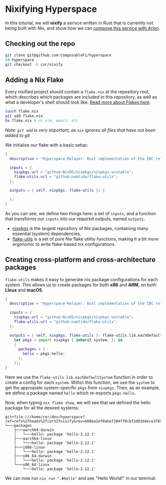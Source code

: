 # Nixifying Hyperspace

In this toturial, we will **nixify** a serivce written in Rust
that is currently not being built with Nix, and show how we can
[compose this service with Arion](../composing-services-with-arion.md).

## Checking out the repo

```bash
git clone git@github.com:ComposableFi/hyperspace
cd hyperspace
git checkout -b cor/nixify
```

## Adding a Nix Flake

Every nixified project should contain a `flake.nix` at the repository root, 
which describes which packages are included in this repository, as well as what a 
developer's shell should look like. 
[Read more about Flakes here](https://nixos.wiki/wiki/Flakes).

```bash
touch flake.nix
git add flake.nix
hx flake.nix # or vim, emacs, etc
```

_Note: `git add` is very important, as `nix` ignores all files that have not been
added to git_

We initialise our flake with a basic setup:

```nix
{
  description = "Hyperspace Relayer: Rust implementation of the IBC relayer algorithm.";

  inputs = {
    nixpkgs.url = "github:NixOS/nixpkgs/nixpkgs-unstable";
    flake-utils.url = "github:numtide/flake-utils"; 
  };

  outputs = { self, nixpkgs, flake-utils }: {

  };
}
```

As you can see, we define two things here: a set of `inputs`, and a function that transforms
our `inputs` into our required outputs, named `outputs`.

- [nixpkgs](https://nixos.wiki/wiki/Nixpkgs) is the largest repository of Nix packages,
containing many essential (system) dependencies.
- [flake-utils](https://github.com/numtide/flake-utils) is a set of pure Nix flake utility functions,
making it a bit more ergonomic to write flake-based nix configurations.

## Creating cross-platform and cross-architecture packages

`flake-utils` makes it easy to generate nix package configurations for each system. 
This allows us to create packages for both **x86** and **ARM**, on both **Linux** and **macOS**.

```nix
{
  description = "Hyperspace Relayer: Rust implementation of the IBC relayer algorithm.";

  inputs = {
    nixpkgs.url = "github:NixOS/nixpkgs/nixpkgs-unstable";
    flake-utils.url = "github:numtide/flake-utils";
  };

  outputs = { self, nixpkgs, flake-utils }: flake-utils.lib.eachDefaultSystem (system:
    let pkgs = import nixpkgs { inherit system; }; in
    {
      packages = {
        hello = pkgs.hello;
      };
    });
}
```

Here we use the `flake-utils.lib.eachDefaultSystem` function in order to create a config for each `system`.
Within this function, we use the `system` to get the appropiate system-specific `pkgs` from `nixpkgs`.
Then, as an example, we define a package named `hello` which re-exports `pkgs.hello`.

Now, when typing `nix flake show`, we will see that we defined the hello package for all the desired systems:

```
git+file:///home/cor/dev/hyperspace?ref=refs%2fheads%2fcor%2fnixify&rev=b08ba2ef0abef204ff0cbf2d03d4ece3769aa4d3
└───packages
    ├───aarch64-darwin
    │   └───hello: package 'hello-2.12.1'
    ├───aarch64-linux
    │   └───hello: package 'hello-2.12.1'
    ├───i686-linux
    │   └───hello: package 'hello-2.12.1'
    ├───x86_64-darwin
    │   └───hello: package 'hello-2.12.1'
    └───x86_64-linux
        └───hello: package 'hello-2.12.1'
```

We can now run `nix run ".#hello"` and see "Hello World!" in our temrinal.
